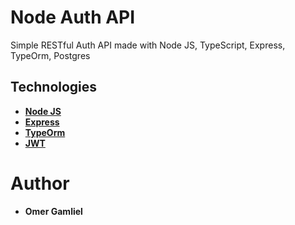 # Node Auth API

Simple RESTful Auth API made with Node JS, TypeScript, Express, TypeOrm, Postgres

## Technologies

- **[Node JS](https://github.com/nodejs/node)**
- **[Express](https://github.com/expressjs/express)**
- **[TypeOrm](https://github.com/typeorm/typeorm)**
- **[JWT](https://jwt.io/)**

# Author

- **Omer Gamliel**

